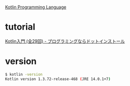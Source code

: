 [Kotlin Programming Language](https://kotlinlang.org/)

# tutorial

[Kotlin入門 (全29回) - プログラミングならドットインストール](https://dotinstall.com/lessons/basic_kotlin)

# version

```sh
$ kotlin -version
Kotlin version 1.3.72-release-468 (JRE 14.0.1+7)
```
